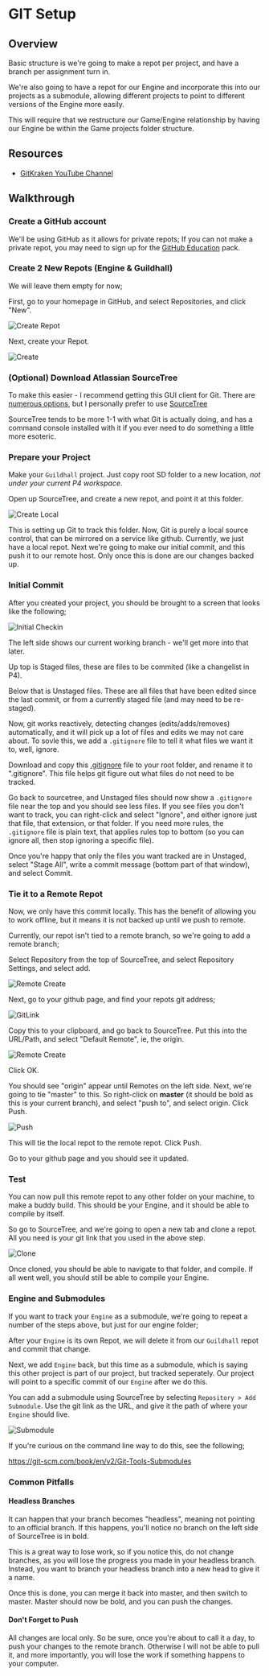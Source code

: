 GIT Setup
======

## Overview
Basic structure is we're going to make a repot per project, and have a branch per assignment turn in. 

We're also going to have a repot for our Engine and incorporate this into our projects as a submodule, allowing different projects to point to different versions of the Engine more easily.  

This will require that we restructure our Game/Engine relationship by having our Engine be within the Game projects folder structure.  

## Resources
- [GitKraken YouTube Channel](https://www.youtube.com/channel/UCp06FAzrFalo3txskS1gCfA/videos)


## Walkthrough

### Create a GitHub account
We'll be using GitHub as it allows for private repots;  If you can not make a private repot, you may need to sign up for the [GitHub Education](https://education.github.com/pack) pack. 

### Create 2 New Repots (Engine & Guildhall)
We will leave them empty for now; 

First, go to your homepage in GitHub, and select Repositories, and click "New".

![Create Repot](newproject.png)

Next, create your Repot. 

![Create](create.png)

### (Optional) Download Atlassian SourceTree
To make this easier - I recommend getting this GUI client for Git.  There are [numerous options](https://git-scm.com/download/gui/windows), but I personally prefer to use [SourceTree](https://www.sourcetreeapp.com/)

SourceTree tends to be more 1-1 with what Git is actually doing, and has a command console installed with it if you ever need to do something a little more esoteric. 

### Prepare your Project
Make your `Guildhall` project.  Just copy root SD folder to a new location, *not under your current P4 workspace*.

Open up SourceTree, and create a new repot, and point it at this folder.

![Create Local](sourcetree_create.png)

This is setting up Git to track this folder.  Now, Git is purely a local source control, that can be mirrored on a service like github.  Currently, we just have a local repot.  Next we're going to make our initial commit, and this push it to our remote host.  Only once this is done are our changes backed up. 

### Initial Commit
After you created your project, you should be brought to a screen that looks like the following; 

![Initial Checkin](initialcheckin.png)

The left side shows our current working branch - we'll get more into that later. 

Up top is Staged files, these are files to be commited (like a changelist in P4). 

Below that is Unstaged files.  These are all files that have been edited since the last commit, or from a currently staged file (and may need to be re-staged).  

Now, git works reactively, detecting changes (edits/adds/removes) automatically, and it will pick up a lot of files and edits we may not care about.  To sovle this, we add a `.gitignore` file to tell it what files we want it to, well, ignore. 

Download and copy this [.gitignore](gitignore_example.txt) file to your root folder, and rename it to ".gitignore".  This file helps git figure out what files do not need to be tracked.  

Go back to sourcetree, and Unstaged files should now show a `.gitignore` file near the top and you should see less files.  If you see files you don't want to track, you can right-click and select "Ignore", and either ignore just that file, that extension, or that folder.  If you need more rules, the `.gitignore` file is plain text, that applies rules top to bottom (so you can ignore all, then stop ignoring a specific file). 

Once you're happy that only the files you want tracked are in Unstaged, select "Stage All", write a commit message (bottom part of that window), and select Commit.  


### Tie it to a Remote Repot
Now, we only have this commit locally.  This has the benefit of allowing you to work offline, but it means it is not backed up until we push to remote.  

Currently, our repot isn't tied to a remote branch, so we're going to add a remote branch; 

Select Repository from the top of SourceTree, and select Repository Settings, and select add. 

![Remote Create](reposettings.PNG)

Next, go to your github page, and find your repots git address;

![GitLink](repotname.PNG)

Copy this to your clipboard, and go back to SourceTree.  Put this into the URL/Path, and select "Default Remote", ie, the origin. 

![Remote Create](remotecreate.PNG)

Click OK. 

You should see "origin" appear until Remotes on the left side.  Next, we're going to tie "master" to this.  So right-click on **master** (it should be bold as this is your current branch), and select "push to", and select origin. Click Push. 

![Push](pushtoorigin.PNG)

This will tie the local repot to the remote repot.  Click Push.  

Go to your github page and you should see it updated.


### Test
You can now pull this remote repot to any other folder on your machine, to make a buddy build.  This should be your Engine, and it should be able to compile by itself.  

So go to SourceTree, and we're going to open a new tab and clone a repot.  All you need is your git link that you used in the above step.  

![Clone](clone.png)

Once cloned, you should be able to navigate to that folder, and compile.  If all went well, you should still be able to compile your Engine. 


### Engine and Submodules
If you want to track your `Engine` as a submodule, we're going to repeat a number of the steps above, but just for our engine folder; 

After your `Engine` is its own Repot, we will delete it from our `Guildhall` repot and commit that change.

Next, we add `Engine` back, but this time as a submodule, which is saying this other project is part of our project, but tracked seperately.  Our project will point to a specific commit of our `Engine` after we do this.

You can add a submodule using SourceTree by selecting `Repository > Add Submodule`.  Use the git link as the URL, and give it the path of where your `Engine` should live.

![Submodule](submodule.png)

If you're curious on the command line way to do this, see the following; 

https://git-scm.com/book/en/v2/Git-Tools-Submodules


### Common Pitfalls
#### Headless Branches
It can happen that your branch becomes "headless", meaning not pointing to an official branch.  If this happens, you'll notice no branch on the left side of SourceTree is in bold.

This is a great way to lose work, so if you notice this, do not change branches, as you will lose the progress you made in your headless branch.  Instead, you want to branch your headless branch into a new head to give it a name.  

Once this is done, you can merge it back into master, and then switch to master.  Master should now be bold, and you can push the changes.

#### Don't Forget to Push
All changes are local only.  So be sure, once you're about to call it a day, to push your changes to the remote branch.  Otherwise I will not be able to pull it, and more importantly, you will lose the work if something happens to your computer.   







